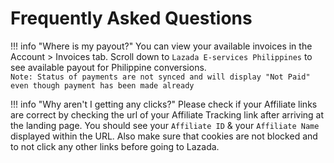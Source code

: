 # Frequently Asked Questions

!!! info "Where is my payout?"
    You can view your available invoices in the Account > Invoices tab. Scroll down to `Lazada E-services Philippines` to see available payout for Philippine conversions. <br>`Note: Status of payments are not synced and will display "Not Paid" even though payment has been made already`

!!! info "Why aren't I getting any clicks?"
    Please check if your Affiliate links are correct by checking the url of your Affiliate Tracking link after arriving at the landing page. You should see your `Affiliate ID` & your `Affiliate Name` displayed within the URL. Also make sure that cookies are not blocked and to not click any other links before going to Lazada.
